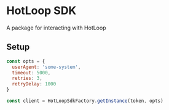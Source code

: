 # HotLoop SDK

A package for interacting with HotLoop

## Setup

```javascript
const opts = { 
  userAgent: 'some-system',
  timeout: 5000,
  retries: 3, 
  retryDelay: 1000
}

const client = HotLoopSdkFactory.getInstance(token, opts)
```
